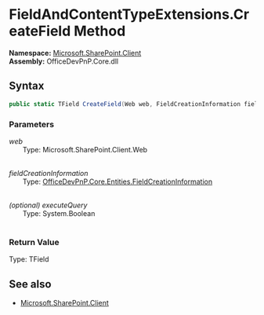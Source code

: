# FieldAndContentTypeExtensions.CreateField Method  
**Namespace:** [Microsoft.SharePoint.Client](Microsoft.SharePoint.Client.md)  
**Assembly:** OfficeDevPnP.Core.dll  
## Syntax
```C#
public static TField CreateField(Web web, FieldCreationInformation fieldCreationInformation, Boolean executeQuery)
```
### Parameters
*web*  
&emsp;&emsp;Type: Microsoft.SharePoint.Client.Web  
&emsp;&emsp;  
  
*fieldCreationInformation*  
&emsp;&emsp;Type: [OfficeDevPnP.Core.Entities.FieldCreationInformation](OfficeDevPnP.Core.Entities.FieldCreationInformation.md)  
&emsp;&emsp;  
  
*(optional) executeQuery*  
&emsp;&emsp;Type: System.Boolean  
&emsp;&emsp;  
  
### Return Value
Type: TField  

## See also
- [Microsoft.SharePoint.Client](Microsoft.SharePoint.Client.md)
